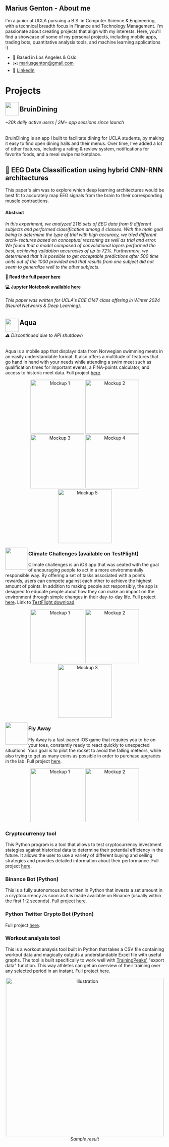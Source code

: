 
## Marius Genton - About me

I'm a junior at UCLA pursuing a B.S. in Computer Science & Engineering, with a technical breadth focus in Finance and Technology Management. I'm passionate about creating projects that align with my interests. Here, you'll find a showcase of some of my personal projects, including mobile apps, trading bots, quantitative analysis tools, and machine learning applications :)

- 📍 Based in Los Angeles & Oslo
- ✉️ mariusgenton@gmail.com
- 💼 <a href="https://www.linkedin.com/in/marius-genton-879092249/" target="_blank">LinkedIn</a>

 
# Projects
 <img align="left" width="42" src="https://github.com/user-attachments/assets/aa5f1cbb-80bf-4378-b80a-b5170ba0464b">

## BruinDining
###### ~20k daily active users | 2M+ app sessions since launch
BruinDining is an app I built to facilitate dining for UCLA students, by making it easy to find open dining halls and their menus. Over time, I've added a lot of other features, including a rating & review system, notifications for favorite foods, and a meal swipe marketplace.


## 📄 EEG Data Classification using hybrid CNN-RNN architectures

This paper's aim was to explore which deep learning architectures would be best fit to accurately map EEG signals from the brain to their corresponding muscle contractions. 

#### Abstract
_In this experiment, we analyzed 2115 sets of EEG data from 9 different subjects and performed classification among 4 classes. With the main goal being to determine the type of trial with high accuracy, we tried different archi- tectures based on conceptual reasoning as well as trial and error. We found that a model composed of convolutional layers performed the best, achieving validation accuracies of up to 72%. Furthermore, we determined that it is possible to get acceptable predictions after 500 time units out of the 1000 provided and that results from one subject did not seem to generalize well to the other subjects._

**📄 Read the full paper <a href="https://github.com/user-attachments/files/18422170/Archive-2.pdf" target="_blank">here</a>**

**💻 Jupyter Notebook available <a href="https://github.com/user-attachments/files/18422245/Notebook.Final.Version.pdf" target="_blank">here</a>**

###### This paper was written for UCLA's ECE C147 class offering in Winter 2024 (Neural Networks & Deep Learning).

<img align="left" width="42" src="https://user-images.githubusercontent.com/59290941/192072857-a859ae07-e3ad-43ee-a508-751b31efb0fa.png">

## Aqua
###### ⚠️ Discontinued due to API shutdown
 Aqua is a mobile app that displays data from Norwegian swimming meets in an easily understandable format. It also offers a multitude of features that go hand in hand with your needs while attending a swim meet such as qualification times for important events, a FINA-points calculator, and access to historic meet data. Full project <a href="https://github.com/MariusGen1/Aqua" target="_blank">here</a>.

 <p align="center">
   <img src="https://user-images.githubusercontent.com/59290941/192072858-b5c2aa58-bd3c-4af3-85d1-d578b7551181.png" width="170" title="Mockup 1">
   <img src="https://user-images.githubusercontent.com/59290941/192072859-379cdf86-6691-4a75-9c93-3090e23d8778.png" width="170" title="Mockup 2">
   <img src="https://user-images.githubusercontent.com/59290941/192072860-ff543f9a-5afb-4634-99b0-4e1a4d75f361.png" width="170" title="Mockup 3">
   <img src="https://user-images.githubusercontent.com/59290941/192072861-81a9bde0-7c6c-4034-9eff-67149e1ba5ef.png" width="170" title="Mockup 4">
   <img src="https://user-images.githubusercontent.com/59290941/192072862-e84147d1-5ac5-4448-bb3e-3b96852a4e88.png" width="170" title="Mockup 5">
 </p>
 
 
 <img align="left" width="70" src="https://user-images.githubusercontent.com/59290941/192073247-204036c8-1132-4302-ac01-dff43b3d8702.png">
 
 ### Climate Challenges (available on TestFlight)
 Climate challenges is an iOS app that was ceated with the goal of encouraging people to act in a more environmentally responsible way. By offering a set of tasks associated with a points rewards, users can compete against each other to achieve the highest amount of points. In addition to making people act responsibly, the app is designed to educate people about how they can make an impact on the environment through simple changes in their day-to-day life. Full project <a href="https://github.com/MariusGen1/Climate-Challenge" target="_blank">here</a>.
 Link to <a href="https://testflight.apple.com/join/5nvaNLqk" target="_blank">TestFlight download</a>

  <p align="center">
   <img src="https://user-images.githubusercontent.com/59290941/192073250-080f114e-9f33-45e8-9b17-49e7de7e18e3.png" width="170" title="Mockup 1">
   <img src="https://user-images.githubusercontent.com/59290941/192073253-8ff8e173-ba89-4187-add1-047a770a0cb2.png" width="170" title="Mockup 2">
   <img src="https://user-images.githubusercontent.com/59290941/192127809-d6356c52-a4fd-4090-917b-10647e6c5c73.png" width="170" title="Mockup 3">
 </p>
 

 <img align="left" width="70" src="https://user-images.githubusercontent.com/59290941/192073764-ba1a77ed-7fb6-4adf-9df0-6bd4eafb71af.png">
 
 ### Fly Away
 Fly Away is a fast-paced iOS game that requires you to be on your toes, constantly ready to react quickly to unexpected situations. Your goal is to pilot the rocket to avoid the falling meteors, while also trying to get as many coins as possible in order to purchase upgrades in the lab. Full project <a href="https://github.com/MariusGen1/Fly-Away" target="_blank">here</a>.
 
  <p align="center">
   <img src="https://user-images.githubusercontent.com/59290941/192073768-ef15b638-17ad-4b5b-9a1d-24d44520a97b.png" width="170" title="Mockup 1">
   <img src="https://user-images.githubusercontent.com/59290941/192073769-d7dec802-c5eb-400d-a26a-d7953b3f0f39.png" width="170" title="Mockup 2">
 </p>
 
 ### Cryptocurrency tool
 This Python program is a tool that allows to test cryptocurrency investment stategies against historical data to determine their potential efficiency in the future. It allows the user to use a variety of different buying and selling strategies and provides detailed information about their performance. Full project <a href="https://github.com/MariusGen1/Stocks-backtesting" target="_blank">here</a>.
 
 ### Binance Bot (Python)
 This is a fully autonomous bot written in Python that invests a set amount in a cryptocurrency as soon as it is made available on Binance (usually within the first 1-2 seconds). Full project <a href="https://github.com/MariusGen1/Binance-Bot" target="_blank">here</a>.
 
 ### Python Twitter Crypto Bot (Python)
 Full project <a href="https://github.com/MariusGen1/Twitter-Crypto-Bot" target="_blank">here</a>.

 ### Workout analysis tool
 This is a workout anaysis tool built in Python that takes a CSV file containing workout data and magically outputs a understandable Excel file with useful graphs. The tool is built specifically to work well with <a href="https://app.trainingpeaks.com" target="_blank">TrainingPeaks'</a> "export data" function. This way athletes can get an overview of their training over any selected period in an instant. Full project <a href="https://github.com/MariusGen1/TrainingPeaks-Analysis-Tool" target="_blank">here</a>.
 
 <p align="center">
   <img src="https://user-images.githubusercontent.com/59290941/192106265-9f53f0d1-6e25-4a59-91c9-7ee8b75dcae5.png" width="500" title="Illustration">
   <em>Sample result</em>
 </p>
